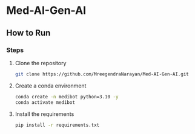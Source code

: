 # Med-AI-Gen-AI

## How to Run

### Steps

1. Clone the repository

    ```bash
    git clone https://github.com/MreegendraNarayan/Med-AI-Gen-AI.git
    ```

2. Create a conda environment

    ```bash
    conda create -n medibot python=3.10 -y
    conda activate medibot
    ```

3. Install the requirements

    ```bash
    pip install -r requirements.txt
    ```

